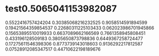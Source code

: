 # test0.5065041153982087
0.5522416757424204
0.30385068216232525
0.9058514591894599
0.19421564359854537
0.22680311225103433
0.062023986701945866
0.15653895510019933
0.6637089662166569
0.7661358945808451
0.433196128509183
0.3805650873798836
0.6449367258724477
0.17275611546398306
0.8773739143018603
0.9136292217812587
0.07528912085347517
0.44710622198189676
